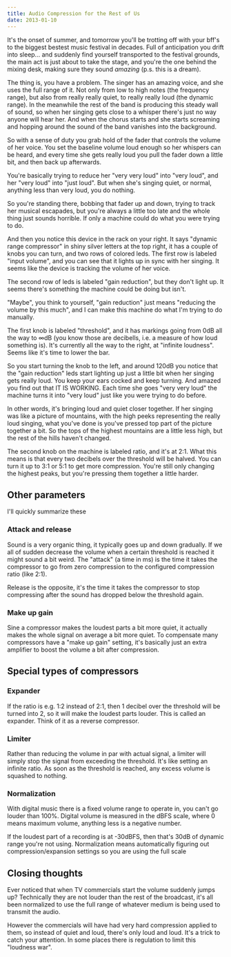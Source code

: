 ```yaml
---
title: Audio Compression for the Rest of Us
date: 2013-01-10
---
```


It's the onset of summer, and tomorrow you'll be trotting off with your bff's to the biggest bestest music festival in decades. Full of anticipation you drift into sleep... and suddenly find yourself transported to the festival grounds, the main act is just about to take the stage, and you're the one behind the mixing desk, making sure they sound *amazing* (p.s. this is a dream).

The thing is, you have a problem. The singer has an amazing voice, and she uses the full range of it. Not only from low to high notes (the frequency range), but also from really really quiet, to really really loud (the dynamic range). In the meanwhile the rest of the band is producing this steady wall of sound, so when her singing gets close to a whisper there's just no way anyone will hear her. And when the chorus starts and she starts screaming and hopping around the sound of the band vanishes into the background.

So with a sense of duty you grab hold of the fader that controls the volume of her voice. You set the baseline volume loud enough so her whispers can be heard, and every time she gets really loud you pull the fader down a little bit, and then back up afterwards.

You're basically trying to reduce her "very very loud" into "very loud", and her "very loud" into "just loud". But when she's singing quiet, or normal, anything less than very loud, you do nothing.

So you're standing there, bobbing that fader up and down, trying to track her musical escapades, but you're always a little too late and the whole thing just sounds horrible. If only a machine could do what you were trying to do.

And then you notice this device in the rack on your right. It says "dynamic range compressor" in shiny silver letters at the top right, it has a couple of knobs you can turn, and two rows of colored leds. The first row is labeled "input volume", and you can see that it lights up in sync with her singing. It seems like the device is tracking the volume of her voice.

The second row of leds is labeled "gain reduction", but they don't light up. It seems there's something the machine could be doing but isn't.

"Maybe", you think to yourself, "gain reduction" just means "reducing the volume by this much", and I can make this machine do what I'm trying to do manually.

The first knob is labeled "threshold", and it has markings going from 0dB all the way to ∞dB (you know those are decibells, i.e. a measure of how loud something is). It's currently all the way to the right, at "infinite loudness". Seems like it's time to lower the bar.

So you start turning the knob to the left, and around 120dB you notice that the "gain reduction" leds start lighting up just a little bit when her singing gets really loud. You keep your ears cocked and keep turning. And amazed you find out that IT IS WORKING. Each time she goes "very very loud" the machine turns it into "very loud" just like you were trying to do before.

In other words, it's bringing loud and quiet closer together. If her singing was like a picture of mountains, with the high peeks representing the really loud singing, what you've done is you've pressed top part of the picture together a bit. So the tops of the highest mountains are a little less high, but the rest of the hills haven't changed.

The second knob on the machine is labeled ratio, and it's at 2:1. What this means is that every two decibels over the threshold will be halved. You can turn it up to 3:1 or 5:1 to get more compression. You're still only changing the highest peaks, but you're pressing them together a little harder.

## Other parameters

I'll quickly summarize these

### Attack and release

Sound is a very organic thing, it typically goes up and down gradually. If we all of sudden decrease the volume when a certain threshold is reached it might sound a bit weird. The "attack" (a time in ms) is the time it takes the compressor to go from zero compression to the configured compression ratio (like 2:1).

Release is the opposite, it's the time it takes the compressor to stop compressing after the sound has dropped below the threshold again.

### Make up gain

Sine a compressor makes the loudest parts a bit more quiet, it actually makes the whole signal on average a bit more quiet. To compensate many compressors have a "make up gain" setting, it's basically just an extra amplifier to boost the volume a bit after compression.

## Special types of compressors

### Expander

If the ratio is e.g. 1:2 instead of 2:1, then 1 decibel over the threshold will be turned into 2, so it will make the loudest parts louder. This is called an expander. Think of it as a reverse compressor.

### Limiter

Rather than reducing the volume in par with actual signal, a limiter will simply stop the signal from exceeding the threshold. It's like setting an infinite ratio. As soon as the threshold is reached, any excess volume is squashed to nothing.

### Normalization

With digital music there is a fixed volume range to operate in, you can't go louder than 100%. Digital volume is measured in the dBFS scale, where 0 means maximum volume, anything less is a negative number.

If the loudest part of a recording is at -30dBFS, then that's 30dB of dynamic range you're not using. Normalization means automatically figuring out compression/expansion settings so you are using the full scale

## Closing thoughts

Ever noticed that when TV commercials start the volume suddenly jumps up? Technically they are not louder than the rest of the broadcast, it's all been normalized to use the full range of whatever medium is being used to transmit the audio.

However the commercials will have had very hard compression applied to them, so instead of quiet and loud, there's only loud and loud. It's a trick to catch your attention. In some places there is regulation to limit this "loudness war".
